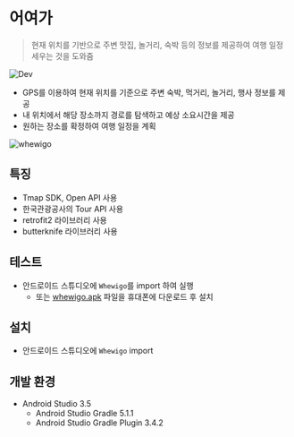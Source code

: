 # 어여가
> 현재 위치를 기반으로 주변 맛집, 놀거리, 숙박 등의 정보를 제공하여 여행 일정 세우는 것을 도와줌

![Dev][dev-image]
- GPS를 이용하여 현재 위치를 기준으로 주변 숙박, 먹거리, 놀거리, 행사 정보를 제공
- 내 위치에서 해당 장소까지 경로를 탐색하고 예상 소요시간을 제공
- 원하는 장소를 확정하여 여행 일정을 계획

![whewigo](https://user-images.githubusercontent.com/25261274/77049535-99753000-6a0b-11ea-8dec-d6432f0f8b5c.gif)

## 특징
- Tmap SDK, Open API 사용
- 한국관광공사의 Tour API 사용
- retrofit2 라이브러리 사용
- butterknife 라이브러리 사용

## 테스트
- 안드로이드 스튜디오에 `Whewigo`를 import 하여 실행
  - 또는 [whewigo.apk](https://github.com/true-bird/Whewigo/blob/master/app/release/whewigo.apk) 파일을 휴대폰에 다운로드 후 설치

## 설치
- 안드로이드 스튜디오에 `Whewigo` import

## 개발 환경
- Android Studio 3.5
  - Android Studio Gradle 5.1.1
  - Android Studio Gradle Plugin 3.4.2


<!-- Markdown link & img dfn's -->
[dev-image]: https://img.shields.io/badge/Dev-Android-green
